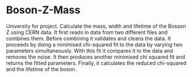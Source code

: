 # Boson-Z-Mass
University for project. Calculate the mass, width and lifetime of the Bosson Z using CERN data. It first reads in data from two different files and combines them. Before combining
it validates  and cleans the data. It proceeds by doing a minimised chi-squared fit to the data by varying two parameters simultaneously. With this fit it compares it to the data and removes the noise.
It then produces another minimised chi squared fit and returns the fitted parameters. Finally, it calculates the reduced chi-squared and the lifetime of the boson.
